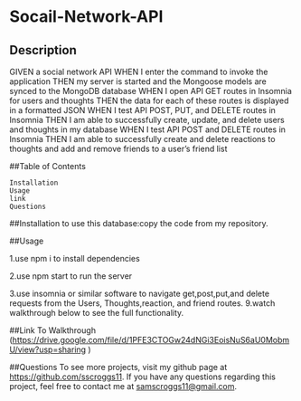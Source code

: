 # Socail-Network-API
## Description
GIVEN a social network API
WHEN I enter the command to invoke the application
THEN my server is started and the Mongoose models are synced to the MongoDB database
WHEN I open API GET routes in Insomnia for users and thoughts
THEN the data for each of these routes is displayed in a formatted JSON
WHEN I test API POST, PUT, and DELETE routes in Insomnia
THEN I am able to successfully create, update, and delete users and thoughts in my database
WHEN I test API POST and DELETE routes in Insomnia
THEN I am able to successfully create and delete reactions to thoughts and add and remove friends to a user’s friend list

##Table of Contents

    Installation
    Usage
    link
    Questions

##Installation to use this database:copy the code from my repository.

##Usage

1.use npm i to install dependencies

2.use npm start to run the server

3.use insomnia or similar software to navigate get,post,put,and delete requests from the Users, Thoughts,reaction, and friend routes. 9.watch walkthrough below to see the full functionality.

##Link To Walkthrough (https://drive.google.com/file/d/1PFE3CTOGw24dNGi3EoisNuS6aU0MobmU/view?usp=sharing )

##Questions To see more projects, visit my github page at https://github.com/sscroggs11. If you have any questions regarding this project, feel free to contact me at samscroggs11@gmail.com.
